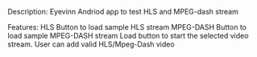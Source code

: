 Description:
Eyevinn Andriod app to test HLS and MPEG-dash stream

Features:
HLS Button to load sample HLS stream
MPEG-DASH Button to load sample MPEG-DASH stream
Load button to start the selected video stream.
User can add valid HLS/Mpeg-Dash video